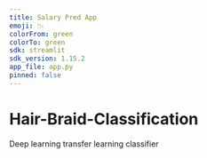 ```yaml
---
title: Salary Pred App
emoji: 📉
colorFrom: green
colorTo: green
sdk: streamlit
sdk_version: 1.15.2
app_file: app.py
pinned: false
---
```


# Hair-Braid-Classification
Deep learning transfer learning classifier
